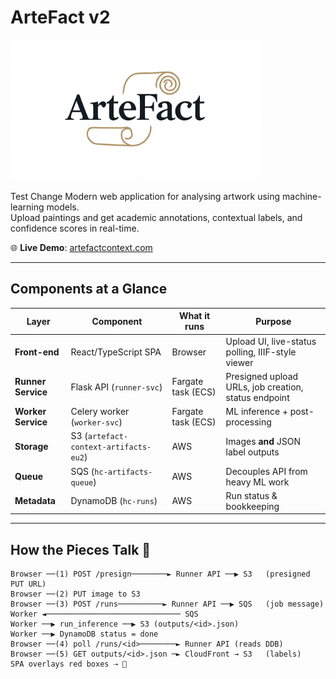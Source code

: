 # ArteFact v2

<img src="viewer/public/images/logo-16-9.JPEG" alt="ArteFact Logo" width="400">

Test Change
Modern web application for analysing artwork using machine-learning models.  
Upload paintings and get academic annotations, contextual labels, and confidence scores in real-time.

🌐 **Live Demo**: [artefactcontext.com](https://artefactcontext.com)

---

## Components at a Glance

| Layer | Component | What it runs | Purpose |
|-------|-----------|--------------|---------|
| **Front-end** | React/TypeScript SPA | Browser | Upload UI, live-status polling, IIIF-style viewer |
| **Runner Service** | Flask API (`runner-svc`) | Fargate task (ECS) | Presigned upload URLs, job creation, status endpoint |
| **Worker Service** | Celery worker (`worker-svc`) | Fargate task (ECS) | ML inference + post-processing |
| **Storage** | S3 (`artefact-context-artifacts-eu2`) | AWS | Images **and** JSON label outputs |
| **Queue** | SQS (`hc-artifacts-queue`) | AWS | Decouples API from heavy ML work |
| **Metadata** | DynamoDB (`hc-runs`) | AWS | Run status & bookkeeping |

---

## How the Pieces Talk 🚦

```text
Browser ──(1) POST /presign────────► Runner API ──▶ S3   (presigned PUT URL)
Browser ──(2) PUT image to S3
Browser ──(3) POST /runs──────────► Runner API ──▶ SQS   (job message)
Worker ◄────────────────────────────── SQS
Worker ──▶ run_inference ──▶ S3 (outputs/<id>.json)
Worker ──▶ DynamoDB status = done
Browser ──(4) poll /runs/<id>────────► Runner API (reads DDB)
Browser ──(5) GET outputs/<id>.json ─► CloudFront → S3   (labels)
SPA overlays red boxes ⇢ 🎉
